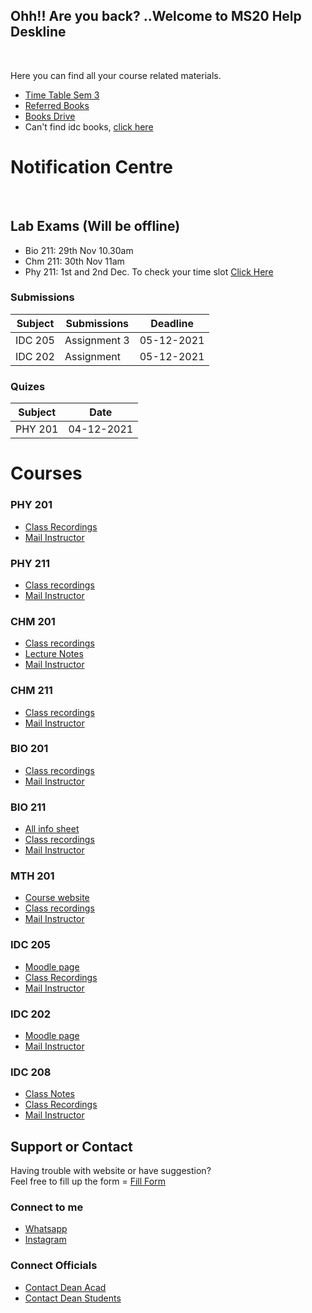 ## Ohh!! Are you back? ..Welcome to MS20 Help Deskline

<!---
| <MARQUEE style="color :green" SCROLLAMOUNT="10" ONMOUSEOVER="this.setAttribute('SCROLLAMOUNT', 0); this.stop()" ONMOUSEOUT="this.setAttribute('SCROLLAMOUNT', 5); this.start()" BEHAVIOR="scroll" DIRECTION="left" >Welcome Back</MARQUEE> | 
--->

<strong style="color :red; "></strong> <br>

Here you can find all your course related materials.

* [Time Table Sem 3](https://drive.google.com/file/d/1QaLe_aH47vuN6kEFl3Mvld6QKMGEsUT6/view?usp=sharing)
* [Referred Books](https://rajeshpotlia.github.io/Referred-Books/)
* [Books Drive](https://drive.google.com/folderview?id=1g--vKXs8g3blDSU-M3UYjm5_L3I_NKv6)
* Can't  find idc books, [click here](https://drive.google.com/folderview?id=1fyig2Kw5QiYM-US_HnjR_f_8aKJS_lf-)


# Notification Centre
<strong style="color :red; "></strong> <br>
<strong style="color :red; "></strong>

## Lab Exams (Will be offline)
* Bio 211: 29th Nov 10.30am
* Chm 211: 30th Nov 11am
* Phy 211: 1st and 2nd Dec. To check your time slot <a href = "https://docs.google.com/spreadsheets/d/1bzbOL5qHsmDAGE7l7lpWxDQwoRvk5zTgCrSSOI3x8ms/edit#gid=0" > Click Here </a>


### Submissions

|  Subject                                                                                        |  Submissions                   |   Deadline    |
| ----------------------------------------------------------------------------------------------- | -------------                  | ------------- |
| IDC 205                                                                                         |      Assignment 3              | 05-12-2021    |
| IDC 202                                                                                         |      Assignment                | 05-12-2021    |


### Quizes

|  Subject                |             Date                 |
|-------------------------|----------------------------------|
|    PHY 201              |             04-12-2021           |



# Courses

### PHY 201
* [Class Recordings](https://www.youtube.com/playlist?list=PL5rK-odvyGapCJlHxIp5_cIxxq3YMwSzX)
* <a href = "mailto:	kinjalk@iisermohali.ac.in?subject = Feedback&body = Message"> Mail Instructor </a>

### PHY 211
* [Class recordings](https://www.youtube.com/playlist?list=PLFcOcw2zQTp5xdR8ZZKKdYO50cxyll4zs)
* <a href = "mailto:skgoyal@iisermohali.ac.in?subject = Feedback&body = Message"> Mail Instructor </a>

### CHM 201
* [Class recordings](https://www.youtube.com/playlist?list=PL5rK-odvyGaoyT_OHSLQutYKP2T9YGfIh)
* [Lecture Notes](https://drive.google.com/drive/folders/1Qv_xoBOTRZkuGpQj26HOZJicqHFnFlxS?usp=sharing)
* <a href = "mailto:jgeorge@iisermohali.ac.in?subject = Feedback&body = Message"> Mail Instructor </a>

### CHM 211
* [Class recordings](https://youtube.com/playlist?list=PLFcOcw2zQTp4JXktZCTXuWdhNAEosYt65)
* <a href = "mailto:samrat@iisermohali.ac.in?subject = Feedback&body = Message"> Mail Instructor </a>  

### BIO 201
* [Class recordings](https://www.youtube.com/playlist?list=PL5rK-odvyGaoufh8OBaCIoQZgijdEyD63)
* <a href = "mailto:rhitoban@iisermohali.ac.in?subject = Feedback&body = Message"> Mail Instructor </a>

### BIO 211
* [All info sheet](https://docs.google.com/spreadsheets/d/1R4cYy2i8FCsIOIsLwWcLcrHsdTChavAe/edit#gid=2146736409)
* [Class recordings](https://youtube.com/playlist?list=PLFcOcw2zQTp40S6ChVpuJEzpO1q4GO4FI)
* <a href = "mailto:prasad@iisermohali.ac.in?subject = Feedback&body = Message"> Mail Instructor </a>
  
### MTH 201
* [Course website](https://sejdm.github.io/mth201/assignments.html)
* [Class recordings](https://www.youtube.com/playlist?list=PL5rK-odvyGaoN0Ftmhofxd1bf3q9R2izt)
* <a href = "mailto:shane@iisermohali.ac.in?subject = Feedback&body = Message"> Mail Instructor </a>

### IDC 205
* [Moodle page](https://web.iisermohali.ac.in/moodle/course/view.php?id=772)
* [Class Recordings](https://www.youtube.com/playlist?list=PL5rK-odvyGaoPpuxANIYmVefo5erCYh_O)
* <a href = "mailto:ravisri@iisermohali.ac.in?subject = Feedback&body = Message"> Mail Instructor </a>

### IDC 202
* [Moodle page](https://web.iisermohali.ac.in/moodle/course/view.php?id=799)
* <a href = "mailto:rpotlia11@gmail.com?subject = Feedback&body = Message"> Mail Instructor </a>
  
### IDC 208
* [Class Notes](https://drive.google.com/drive/folders/1RVQg9XB32bU5tuE8qwxXKaVHjKQdzsly?usp=sharing)
* [Class Recordings](https://drive.google.com/drive/folders/1of3-oks6Hh9codGRnDqENm2Of0mez2pB?usp=sharing)
* <a href = "mailto:rpotlia11@gmail.com?subject = Feedback&body = Message"> Mail Instructor </a>
  
## Support or Contact

Having trouble with website or have suggestion? 
  <br>
Feel free to fill up the form = [Fill Form](https://forms.gle/Xdtgi1NkuUxufk8X8)
### Connect to me 
* [Whatsapp](https://wa.me/918684899023/?text=Hii)
* [Instagram](https://www.instagram.com/rajesh_potlia/)
### Connect Officials
* <a href = "mailto:deanacad@iisermohali.ac.in?subject = Feedback&body = Message"> Contact Dean Acad </a>
* <a href = "mailto:deanstudents@iisermohali.ac.in?subject = Feedback&body = Message"> Contact Dean Students </a>

